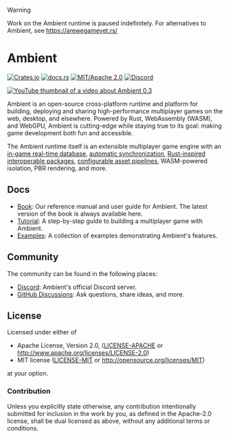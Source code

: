 > [!WARNING]  
> Work on the Ambient runtime is paused indefinitely. For alternatives to Ambient, see https://arewegameyet.rs/

# Ambient

[![Crates.io](https://img.shields.io/crates/v/ambient_api)](https://crates.io/crates/ambient_api)
[![docs.rs](https://img.shields.io/docsrs/ambient_api)](https://docs.rs/ambient_api)
[![MIT/Apache 2.0](https://img.shields.io/badge/license-MIT%2FApache-blue.svg)](https://github.com/AmbientRun/Ambient#license)
[![Discord](https://img.shields.io/discord/894505972289134632)](https://discord.gg/ambient)

[![YouTube thumbnail of a video about Ambient 0.3](http://img.youtube.com/vi/lDIA6jDyUTk/0.jpg)](http://www.youtube.com/watch?v=lDIA6jDyUTk "Build multiplayer games, easy mode.")

Ambient is an open-source cross-platform runtime and platform for building, deploying and sharing high-performance multiplayer games on the web, desktop, and elsewhere. Powered by Rust, WebAssembly (WASM), and WebGPU, Ambient is cutting-edge while staying true to its goal: making game development both fun and accessible.

The Ambient runtime itself is an extensible multiplayer game engine with an [in-game real-time database](https://ambient.run/docs/reference/ecs), [automatic synchronization](https://ambient.run/docs/reference/networking), [Rust-inspired interoperable packages](https://ambient.run/docs/reference/package), [configurable asset pipelines](https://ambient.run/docs/reference/asset_pipeline), WASM-powered isolation, PBR rendering, and more.

## Docs

- [Book](https://ambient.run/docs/): Our reference manual and user guide for Ambient. The latest version of the book is always available here.
- [Tutorial](https://ambient.run/docs/tutorials/game/0_intro): A step-by-step guide to building a multiplayer game with Ambient.
- [Examples](https://ambient.run/docs/examples): A collection of examples demonstrating Ambient's features.

## Community

The community can be found in the following places:

- [Discord](https://discord.gg/ambient): Ambient's official Discord server.
- [GitHub Discussions](https://github.com/AmbientRun/Ambient/discussions): Ask questions, share ideas, and more.

## License

Licensed under either of

- Apache License, Version 2.0, ([LICENSE-APACHE](LICENSE-APACHE) or http://www.apache.org/licenses/LICENSE-2.0)
- MIT license ([LICENSE-MIT](LICENSE-MIT) or http://opensource.org/licenses/MIT)

at your option.

### Contribution

Unless you explicitly state otherwise, any contribution intentionally submitted
for inclusion in the work by you, as defined in the Apache-2.0 license, shall be dual licensed as above, without any
additional terms or conditions.
